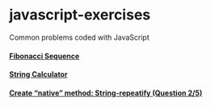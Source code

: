 # javascript-exercises
Common problems coded with JavaScript

#### [Fibonacci Sequence](http://javascript.didacto.net/tutorials/fibonacci)
#### [String Calculator](http://javascript.didacto.net/tutorials/stringcalculator)
#### [Create “native” method: String-repeatify (Question 2/5)](https://www.sitepoint.com/5-typical-javascript-interview-exercises/)
